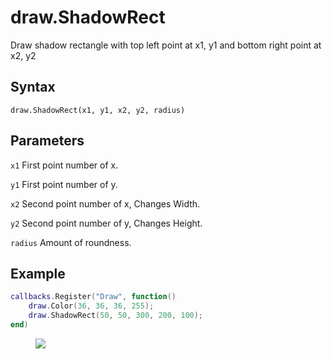 # draw.ShadowRect
Draw shadow rectangle with top left point at x1, y1 and bottom right point at x2, y2

## Syntax
```
draw.ShadowRect(x1, y1, x2, y2, radius)
```

## Parameters
```x1``` First point number of x.

```y1``` First point number of y.

```x2``` Second point number of x, Changes Width.

```y2``` Second point number of y, Changes Height.

```radius``` Amount of roundness.

## Example
```lua
callbacks.Register("Draw", function()
    draw.Color(36, 36, 36, 255);
    draw.ShadowRect(50, 50, 300, 200, 100);
end)
```

<figure>
  <img src="/kb/lua/docs/library/draw/shadowrect.png"/>
</figure>